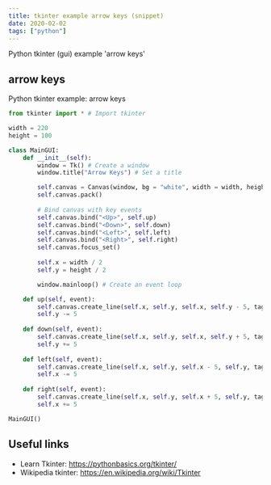 ```yaml
---
title: tkinter example arrow keys (snippet)
date: 2020-02-02
tags: ["python"]
---
```

Python tkinter (gui) example 'arrow keys'


## arrow keys

Python tkinter example: arrow keys

```python
from tkinter import * # Import tkinter

width = 220
height = 100

class MainGUI:
    def __init__(self):
        window = Tk() # Create a window
        window.title("Arrow Keys") # Set a title

        self.canvas = Canvas(window, bg = "white", width = width, height = height)
        self.canvas.pack()
        
        # Bind canvas with key events
        self.canvas.bind("<Up>", self.up)
        self.canvas.bind("<Down>", self.down)
        self.canvas.bind("<Left>", self.left)
        self.canvas.bind("<Right>", self.right)
        self.canvas.focus_set()
        
        self.x = width / 2
        self.y = height / 2

        window.mainloop() # Create an event loop

    def up(self, event):
        self.canvas.create_line(self.x, self.y, self.x, self.y - 5, tags = "line")
        self.y -= 5
        
    def down(self, event):
        self.canvas.create_line(self.x, self.y, self.x, self.y + 5, tags = "line")
        self.y += 5
        
    def left(self, event):
        self.canvas.create_line(self.x, self.y, self.x - 5, self.y, tags = "line")
        self.x -= 5
    
    def right(self, event):
        self.canvas.create_line(self.x, self.y, self.x + 5, self.y, tags = "line")
        self.x += 5

MainGUI()


```

## Useful links

- Learn Tkinter: https://pythonbasics.org/tkinter/
- Wikipedia tkinter: https://en.wikipedia.org/wiki/Tkinter
